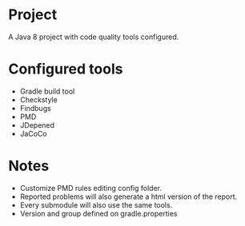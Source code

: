 # Project
A Java 8 project with code quality tools configured. 

# Configured tools

- Gradle build tool
- Checkstyle 
- Findbugs
- PMD
- JDepened 
- JaCoCo

# Notes

- Customize PMD rules editing config folder.
- Reported problems will also generate a html version of the report.
- Every submodule will also use the same tools.
- Version and group defined on gradle.properties